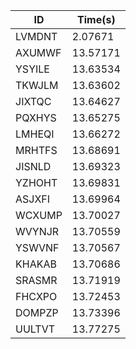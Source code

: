 |ID|Time(s)|
|-|-|
|LVMDNT|2.07671|
|AXUMWF|13.57171|
|YSYILE|13.63534|
|TKWJLM|13.63602|
|JIXTQC|13.64627|
|PQXHYS|13.65275|
|LMHEQI|13.66272|
|MRHTFS|13.68691|
|JISNLD|13.69323|
|YZHOHT|13.69831|
|ASJXFI|13.69964|
|WCXUMP|13.70027|
|WVYNJR|13.70559|
|YSWVNF|13.70567|
|KHAKAB|13.70686|
|SRASMR|13.71919|
|FHCXPO|13.72453|
|DOMPZP|13.73396|
|UULTVT|13.77275|
